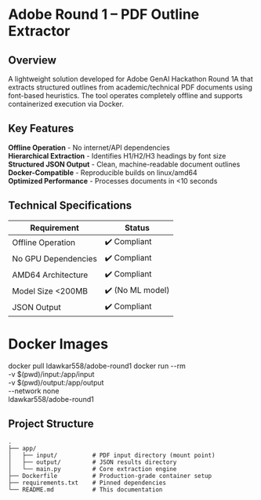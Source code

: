 # Adobe Round 1 – PDF Outline Extractor

## Overview
A lightweight solution developed for Adobe GenAI Hackathon Round 1A that extracts structured outlines from academic/technical PDF documents using font-based heuristics.
The tool operates completely offline and supports containerized execution via Docker.

## Key Features
 **Offline Operation** - No internet/API dependencies  
 **Hierarchical Extraction** - Identifies H1/H2/H3 headings by font size  
 **Structured JSON Output** - Clean, machine-readable document outlines  
 **Docker-Compatible** - Reproducible builds on linux/amd64  
 **Optimized Performance** - Processes documents in <10 seconds  

## Technical Specifications
| Requirement          | Status      |
|----------------------|------------|
| Offline Operation    | ✔️ Compliant |
| No GPU Dependencies  | ✔️ Compliant |
| AMD64 Architecture   | ✔️ Compliant |
| Model Size <200MB    | ✔️ (No ML model) |
| JSON Output          | ✔️ Compliant |

# Docker Images

docker pull ldawkar558/adobe-round1
docker run --rm \
  -v $(pwd)/input:/app/input \
  -v $(pwd)/output:/app/output \
  --network none \
  ldawkar558/adobe-round1


##  Project Structure
```text
.
├── app/
│   ├── input/          # PDF input directory (mount point)
│   ├── output/         # JSON results directory
│   └── main.py         # Core extraction engine
├── Dockerfile          # Production-grade container setup
├── requirements.txt    # Pinned dependencies
└── README.md           # This documentation

